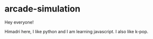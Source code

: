 # arcade-simulation

Hey everyone!

Himadri here, I like python and I am learning javascript. I also like k-pop.
